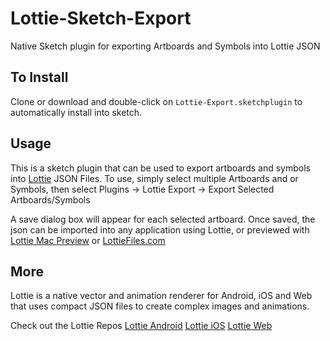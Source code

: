 # Lottie-Sketch-Export
Native Sketch plugin for exporting Artboards and Symbols into Lottie JSON

## To Install
Clone or download and double-click on `Lottie-Export.sketchplugin` to automatically install into sketch.

## Usage
This is a sketch plugin that can be used to export artboards and symbols into [Lottie](http://airbnb.io/lottie/) JSON Files. To use, simply select multiple Artboards and or Symbols, then select Plugins -> Lottie Export -> Export Selected Artboards/Symbols

A save dialog box will appear for each selected artboard. Once saved, the json can be imported into any application using Lottie, or previewed with [Lottie Mac Preview](https://github.com/airbnb/lottie-ios/tree/master/MacOS_Viewer) or [LottieFiles.com](https://www.lottiefiles.com)

## More
Lottie is a native vector and animation renderer for Android, iOS and Web that uses compact JSON files to create complex images and animations.

Check out the Lottie Repos
[Lottie Android](https://github.com/airbnb/lottie-android)
[Lottie iOS](https://github.com/airbnb/lottie-ios)
[Lottie Web](https://github.com/airbnb/lottie-web)
